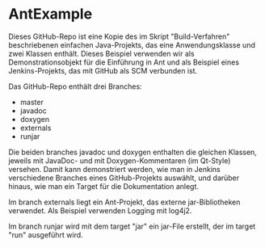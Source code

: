 # AntExample
Dieses GitHub-Repo ist eine Kopie des im Skript "Build-Verfahren" beschriebenen einfachen Java-Projekts, das eine Anwendungsklasse und zwei Klassen enthält. Dieses Beispiel verwenden wir als Demonstrationsobjekt für die Einführung in Ant und als Beispiel eines Jenkins-Projekts, das mit GitHub als SCM verbunden ist. 

Das GitHub-Repo enthält drei Branches:
- master
- javadoc
- doxygen
- externals
- runjar

Die beiden branches javadoc und doxygen enthalten die gleichen Klassen, jeweils mit JavaDoc- und mit Doxygen-Kommentaren (im Qt-Style) versehen. Damit kann demonstriert werden, wie man in Jenkins verschiedene Branches eines GitHub-Projekts auswählt, und darüber hinaus, wie man ein Target für die Dokumentation anlegt.

Im branch externals liegt ein Ant-Projekt, das externe jar-Bibliotheken verwendet. Als Beispiel verwenden Logging mit log4j2.

Im branch runjar wird mit dem target "jar" ein jar-File erstellt, der im target "run" ausgeführt wird.
